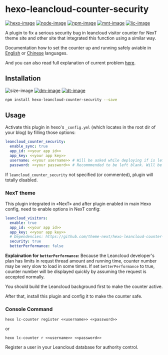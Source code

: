 [hexo-image]: https://img.shields.io/badge/hexo-%3E%3D%203.0-blue.svg
[node-image]: https://img.shields.io/node/v/hexo-leancloud-counter-security.svg
[size-image]: https://img.shields.io/github/size/theme-next/hexo-leancloud-counter-security/index.js.svg
[mnt-image]: https://img.shields.io/maintenance/yes/2018.svg
[npm-image]: https://img.shields.io/npm/v/hexo-leancloud-counter-security.svg
[dm-image]: https://img.shields.io/npm/dm/hexo-leancloud-counter-security.svg
[dt-image]: https://img.shields.io/npm/dt/hexo-leancloud-counter-security.svg
[lic-image]: https://img.shields.io/npm/l/hexo-leancloud-counter-security.svg

[hexo-url]: https://hexo.io
[node-url]: https://nodejs.org/en/download/releases
[npm-url]: https://www.npmjs.com/package/hexo-leancloud-counter-security


# hexo-leancloud-counter-security
[![hexo-image]][hexo-url]
[![node-image]][node-url]
[![npm-image]][npm-url]
[![mnt-image]](../../commits/master)
[![lic-image]](LICENSE)

A plugin to fix a serious security bug in leancloud visitor counter for NexT theme site and other site that integrated this function using a similar way.

Documentation how to set the counter up and running safely aviable in [English](https://github.com/theme-next/hexo-theme-next/blob/master/docs/LEANCLOUD-COUNTER-SECURITY.md) or [Chinese](https://github.com/theme-next/hexo-theme-next/blob/master/docs/zh-CN/LEANCLOUD-COUNTER-SECURITY.md) languages.

And you can also read full explanation of current problem [here](https://leaferx.online/2018/02/11/lc-security/).

## Installation
![size-image]
[![dm-image]][npm-url]
[![dt-image]][npm-url]

```bash
npm install hexo-leancloud-counter-security --save
```

## Usage
Activate this plugin in hexo's `_config.yml` (which locates in the root dir of your blog) by filling those options:
```yml
leancloud_counter_security:
  enable_sync: true
  app_id: <<your app id>>
  app_key: <<your app key>>
  username: <<your username>> # Will be asked while deploying if is left blank
  password: <<your password>> # Recommmended to be left blank. Will be asked while deploying if is left blank
```
If `leancloud_counter_security` not specified (or commented), plugin will totally disabled.

### NexT theme
This plugin integrated in «NexT» and after plugin enabled in main Hexo config, need to enable options in NexT config:
```yml
leancloud_visitors:
  enable: true
  app_id: <<your app id>>
  app_key: <<your app key>>
  # Dependencies: https://github.com/theme-next/hexo-leancloud-counter-security
  security: true
  betterPerformance: false
```

**Explaination for `betterPerformance`:**
Because the Leancloud developer's plan has limits in requst thread amount and running time, counter number may be very slow to load in some times. If set `betterPerformance` to true, counter number will be displayed quickly by assuming the request is accepted normally.

You should build the Leancloud background first to make the counter active.

After that, install this plugin and config it to make the counter safe.

### Console Command
```
hexo lc-counter register <<username>> <<password>>
```
or
```
hexo lc-counter r <<username>> <<password>>
```
Register a user in your Leancloud database for authority control.
